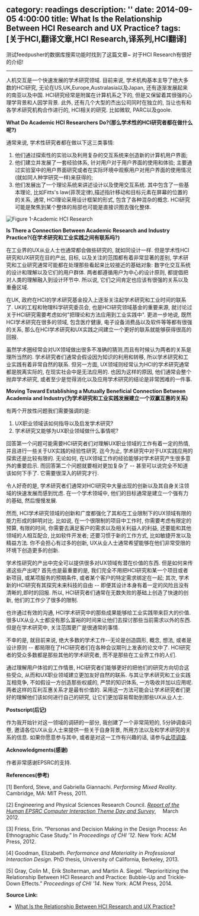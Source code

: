 category: readings
description: ''
date: 2014-09-05 4:00:00
title: What Is the Relationship Between HCI Research and UX Practice?
tags: [关于HCI,翻译文章,HCI Research,译系列,HCI翻译]
---

测试feedpusher的数据库搜索功能时找到了这篇文章~ 对于HCI Research有很好的介绍!

<hr>

人机交互是一个快速发展的学术研究领域. 目前来说, 学术机构基本主导了绝大多数的HCI研究, 无论在US,UK,Europe,Australasia以及Japan, 还有逐渐发展起来的南亚以及中国. HCI研究经常是附属在计算机系之下的, 但是又保留着其很强的心理学背景和人因学背景. 此外, 还有几个大型的杰出公司同时在独立的, 当让也有和各学术研究机构合作进行的, HCI相关的研究. 比如微软, PARC以及goole.

<strong>What Do Academic HCI Researchers Do?(那么学术性的HCI研究者都在做什么呢?)</strong>

通常来说, 学术性研究者都在做以下这三类事情:

<ol>
	<li>他们通过探索性的实验以及利用复杂的交互系统来创造新的计算机用户界面;</li>
	<li>他们建立并发展了一套经验体系, 针对用户对于用户界面的使用和体验; 主要通过实验室中的用户界面研究或者在实际环境中观察用户对用户界面的使用情况(就如同人种学研究一样)来获得的;</li>
	<li>他们发展出了一个理论系统来讲述设计以及使用交互系统. 其中包含了一些基本理论, 比如Fitts's law(菲茨定律),描述指针移动和目标元素在屏幕的位置的的关系, 通常, HCI理论采用设计框架的形式, 包含了各种混杂的概念. HCI研究可能是聚焦到某个整体的局部也可能是直接识图去强化整体.</li>
</ol>

<img src="http://www.uxmatters.com/mt/archives/2014/08/images/StuartReevesArticle_fig1.png" alt="Figure 1-Academic HCI Research">

<strong>Is There a Connection Between Academic Research and Industry Practice?(在学术研究和工业实践之间有联系吗?)</strong>

在工业界的UX从业人士也通常都会做些研究的, 就如同设计一样. 但是学术性HCI研究和UX研究在目的产出, 目标, 以及关注的范围都有着非常显著的差别, 学术研究和工业研究通常可能都在处理那些看起来比较接近的基础对象: 数字化交互系统的设计和理解以及它们的用户群体. 两者都遵循用户为中心的设计原则, 都提倡把对人类的理解融入到设计环节中. 所以说, 它们之间肯定也应该有很强的关系以及重叠区域.

在UK, 政府在HCI的学术研究基金投入上逐渐关注起学术研究和工业时间的联系了. UK的工程和物理科学研究委员会, 也是HCI研究领域基金的重要来源, 就讨论过关于HCI研究需要考虑如何"把理论和方法应用到工业实践中". 更进一步地说, 既然HCI学术研究在很多的领域, 包含医疗健康, 电子设备消费品以及软件等等都有很强的关系, 那么在HCI学术研究和UX实践之间建立一个更好的联系就能够获得很高的回报.

虽然学术圈经常会对UX领域做出很多不准确的猜测,而且有时候认为两者的关系是理所当然的. 学术研究者们通常会假设因为知识的利用和转移, 所以学术研究和工业实践有着非常自然的联系. 但另一方面, UX领域则经常认为HCI的学术研究通常都是脱离实际的, 在现实社会中是无法应用的. 也因为这样的原因, 他们通常会整个抛弃学术研究, 或者至少是觉得消化以及应用学术研究的结论是非常困难的一件事.

<strong>Moving Toward Establishing a Mutually Beneficial Connection Between Academia and Industry(为学术研究和工业实践发展建立一个双赢互惠的关系)</strong>

有两个开放性问题我们需要强调的是:

<ol>
	<li>UX职业领域该如何指导以及启发学术研究?</li>
	<li>学术研究又能够为UX职业领域做什么事情呢?</li>
</ol>

回答第一个问题可能需要HCI研究者们对理解UX职业领域的工作有着一定的热情, 并且进行一些关于UX实践的经验性研究. 迄今为止, 学术研究中对于UX实践应用的探索还是比较有限的. 无论如何, 在UX领域工作的经验能够对学术研究产生很多意外的重要启示. 而回答第二个问题就要相对更加复杂了 -- 甚至可以说完全不知道该如何下手了. 它需要很深入的研究才行.

令人好奇的是, 学术研究者们通常对HCI研究中大量出现的创新以及其自身关注领域的快速发展而感到忧虑. 在一个学术领域中, 他们的目标通常是建立一个强有力的基础, 然后慢慢发展.

然而, HCI学术研究领域的创新和广度都强化了其和在工业限制下的UX领域有限的能力形成的鲜明对比. 比如说, 在一个很限制的项目中工作时, 你需要考虑有限定的预算, 有限的时间, 你需要去满足客户的需求以及相关利益人的利益, 还要能和其他领域的人相互配合, 比如软件开发者; 还要习惯于新的工作方式, 比如敏捷开发以及精益方法. 你不会担心有过多的创新, UX从业人士通常希望能够在他们非常受限的环境下创造更多的创新.

学术性研究的产出中完全可以提供很多对UX领域有潜在价值的东西. 但是如何来传递这些产出呢? 首先也是最重要的是, 我们完全不用把HCI研究和某一个项目或者新项目, 或某项服务的预期条件, 或者某个客户的特定需求绑定在一起; 其次, 学术新的HCI研究有其探究未来科技的自由 -- 即便其设计本身有着一定的风险且没有清晰的,即时的回报. 所以, HCI研究者们通常在无数失败的基础上创造了快速的创新, 他们的工作少了很多的限制.

也许通过有效的沟通, HCI学术研究中的那些成果能够给工业实践带来巨大的价值. 很多UX从业人士都没有那么富裕的时间来让他们去探讨那些当前需求以外的东西. 但是在学术研究中, 关注范围更广是很通常的事情.

不幸的是, 就目前来说, 绝大多数的学术工作--无论是创造圆形, 概念, 想法, 或者是设计原则 -- 都局限在了HCI研究者们在各种会议期刊上发表的论文中了. HCI研究者的受众多数都是那些其他的学术研究者, 而不是那些在工业界工作的人们.

通过理解用户体验的工作情景, HCI研究者们能够更好的把他们的研究方向切合这些受众, 从而和UX职业领域建立更加友好自然的联系. 与其让学术研究和工业实践互相竞争, 不如假设一方创造那些权威的, 严禁的知识体系, 一方吸收并加以应用呢. 两者这样的互利互惠关系才是最有价值的. 采用这一方法可能会让学术研究者们更好的理解他们该如何进行自己的研究, 让它们更加容易帮助到那些UX从业人士.

<strong>Postscript(后记)</strong>

作为我开始针对这一领域的调研的一部分, 我创建了一个非常简短的, 5分钟调查问卷, 邀请各位UX从业人士来提供一些关于自身背景, 所用方法以及和学术研究的关系的信息. 如果你愿意参与其中, 或者是对这一工作有兴趣的话, 请参与<a href="https://horizon.qualtrics.com/SE/?SID=SV_7QwWadHIPeLJx4N">此项调查</a>.

<strong>Acknowledgments(感谢)</strong>

作者非常感谢EPSRC的支持.

<strong>References(参考)</strong>
<p class="bibliography">[1] Benford, Steve, and Gabriella Giannachi. <em>Performing Mixed Reality</em>. Cambridge, MA: MIT Press, 2011.</p>
<p class="bibliography">[2] Engineering and Physical Sciences Research Council. <a href="http://www.epsrc.ac.uk/newsevents/pubs/report-of-the-epsrc-human-computer-interaction-theme-day-and-survey/" title="Report of the Human EPSRC Computer Interaction Theme Day and Survey"><em>Report of the Human EPSRC Computer Interaction Theme Day and Survey</em></a>,<a href="http://www.epsrc.ac.uk/newsevents/pubs/report-of-the-epsrc-human-computer-interaction-theme-day-and-survey/" title="Report of the Human EPSRC Computer Interaction Theme Day and Survey"><img src="/images/new-window-arrow.gif" width="14" height="12" class="icon-right"></a> March 2012.</p>
<p class="bibliography">[3] Friess, Erin. “Personas and Decision Making in the Design Process: An Ethnographic Case Study.” In <em>Proceedings of CHI ’12</em>. New York: ACM Press, 2012.</p>
<p class="bibliography">[4] Goodman, Elizabeth. <em>Performance and Materiality in Professional Interaction Design</em>. PhD thesis, University of California, Berkeley, 2013.</p>
<p class="bibliogLast">[5] Gray, Colin M., Erik Stolterman, and Martin A. Siegel. “Reprioritizing the Relationship Between HCI Research and Practice: Bubble-Up and Trickle-Down Effects.” <em>Proceedings of CHI ’14</em>. New York: ACM Press, 2014.</p>

<strong>Source Link:</strong>
<ul>
	<li><a href="http://www.uxmatters.com/mt/archives/2014/08/what-is-the-relationship-between-hci-research-and-ux-practice.php">What Is the Relationship Between HCI Research and UX Practice?</a></li>
</ul>
